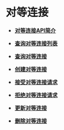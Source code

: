 # 对等连接<a name="ZH-CN_TOPIC_0075677481"></a>

-   **[对等连接API简介](对等连接API简介.md)**  

-   **[查询对等连接列表](查询对等连接列表.md)**  

-   **[查询对等连接](查询对等连接.md)**  

-   **[创建对等连接](创建对等连接.md)**  

-   **[接受对等连接请求](接受对等连接请求.md)**  

-   **[拒绝对等连接请求](拒绝对等连接请求.md)**  

-   **[更新对等连接](更新对等连接.md)**  

-   **[删除对等连接](删除对等连接.md)**  


